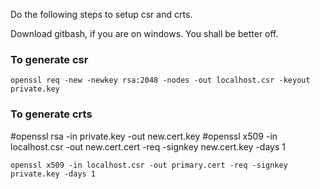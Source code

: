 Do the following steps to setup csr and crts.

Download gitbash, if you are on windows. You shall be better off.

### To generate csr

`openssl req -new -newkey rsa:2048 -nodes -out localhost.csr -keyout private.key`

### To generate crts
#openssl rsa -in private.key -out new.cert.key
#openssl x509 -in localhost.csr -out new.cert.cert -req -signkey new.cert.key -days 1

`openssl x509 -in localhost.csr -out primary.cert -req -signkey private.key -days 1`
